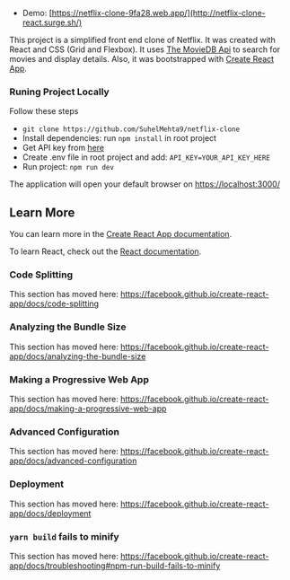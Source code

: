 
-   Demo:  [https://netflix-clone-9fa28.web.app/](http://netflix-clone-react.surge.sh/)

This project is a simplified front end clone of Netflix. It was created with React and CSS (Grid and Flexbox). It uses  [The MovieDB Api](https://www.themoviedb.org/documentation/api)  to search for movies and display details.  Also, it was bootstrapped with [Create React App](https://github.com/facebook/create-react-app).

### Runing Project Locally
Follow these steps
-   `git clone https://github.com/SuhelMehta9/netflix-clone`
-   Install dependencies: run  `npm install`  in root project
-   Get API key from  [here](https://www.themoviedb.org/documentation/api)
-   Create .env file in root project and add:  `API_KEY=YOUR_API_KEY_HERE`
-   Run project:  `npm run dev`

The application will open your default browser on  [https://localhost:3000/](https://localhost:3000/)
## Learn More

You can learn more in the [Create React App documentation](https://facebook.github.io/create-react-app/docs/getting-started).

To learn React, check out the [React documentation](https://reactjs.org/).

### Code Splitting

This section has moved here: https://facebook.github.io/create-react-app/docs/code-splitting

### Analyzing the Bundle Size

This section has moved here: https://facebook.github.io/create-react-app/docs/analyzing-the-bundle-size

### Making a Progressive Web App

This section has moved here: https://facebook.github.io/create-react-app/docs/making-a-progressive-web-app

### Advanced Configuration

This section has moved here: https://facebook.github.io/create-react-app/docs/advanced-configuration

### Deployment

This section has moved here: https://facebook.github.io/create-react-app/docs/deployment

### `yarn build` fails to minify

This section has moved here: https://facebook.github.io/create-react-app/docs/troubleshooting#npm-run-build-fails-to-minify
